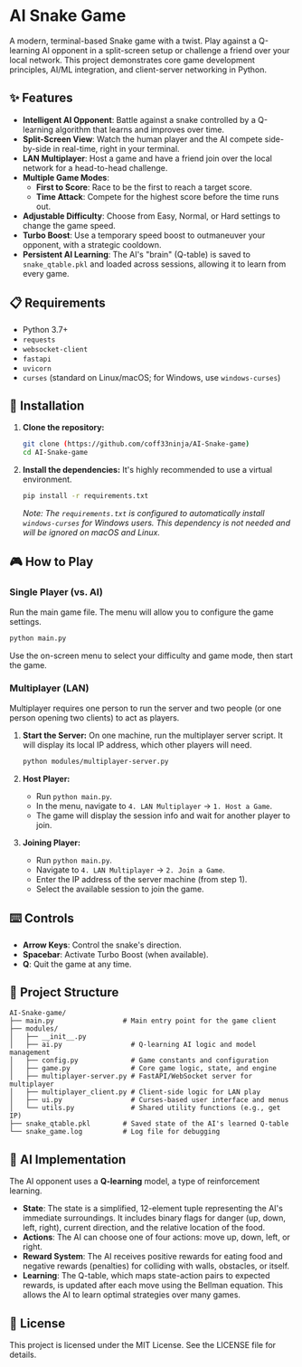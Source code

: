  # AI Snake Game

 A modern, terminal-based Snake game with a twist. Play against a Q-learning AI opponent in a split-screen setup or challenge a friend over your local network. This project demonstrates core game development principles, AI/ML integration, and client-server networking in Python.

 ## ✨ Features

 - **Intelligent AI Opponent**: Battle against a snake controlled by a Q-learning algorithm that learns and improves over time.
 - **Split-Screen View**: Watch the human player and the AI compete side-by-side in real-time, right in your terminal.
 - **LAN Multiplayer**: Host a game and have a friend join over the local network for a head-to-head challenge.
 - **Multiple Game Modes**:
   - **First to Score**: Race to be the first to reach a target score.
   - **Time Attack**: Compete for the highest score before the time runs out.
 - **Adjustable Difficulty**: Choose from Easy, Normal, or Hard settings to change the game speed.
 - **Turbo Boost**: Use a temporary speed boost to outmaneuver your opponent, with a strategic cooldown.
 - **Persistent AI Learning**: The AI's "brain" (Q-table) is saved to `snake_qtable.pkl` and loaded across sessions, allowing it to learn from every game.

 ## 📋 Requirements

 - Python 3.7+
 - `requests`
 - `websocket-client`
 - `fastapi`
 - `uvicorn`
 - `curses` (standard on Linux/macOS; for Windows, use `windows-curses`)

 ## 🚀 Installation

 1.  **Clone the repository:**
     ```bash
     git clone (https://github.com/coff33ninja/AI-Snake-game)
     cd AI-Snake-game
     ```

 2.  **Install the dependencies:**
     It's highly recommended to use a virtual environment.
     ```bash
     pip install -r requirements.txt
     ```
     *Note: The `requirements.txt` is configured to automatically install `windows-curses` for Windows users. This dependency is not needed and will be ignored on macOS and Linux.*

 ## 🎮 How to Play

 ### Single Player (vs. AI)

 Run the main game file. The menu will allow you to configure the game settings.

 ```bash
 python main.py
 ```

 Use the on-screen menu to select your difficulty and game mode, then start the game.

 ### Multiplayer (LAN)

 Multiplayer requires one person to run the server and two people (or one person opening two clients) to act as players.

 1.  **Start the Server:**
     On one machine, run the multiplayer server script. It will display its local IP address, which other players will need.
     ```bash
     python modules/multiplayer-server.py
     ```

 2.  **Host Player:**
     - Run `python main.py`.
     - In the menu, navigate to `4. LAN Multiplayer` -> `1. Host a Game`.
     - The game will display the session info and wait for another player to join.

 3.  **Joining Player:**
     - Run `python main.py`.
     - Navigate to `4. LAN Multiplayer` -> `2. Join a Game`.
     - Enter the IP address of the server machine (from step 1).
     - Select the available session to join the game.

 ## ⌨️ Controls

 - **Arrow Keys**: Control the snake's direction.
 - **Spacebar**: Activate Turbo Boost (when available).
 - **Q**: Quit the game at any time.

 ## 📂 Project Structure

 ```
 AI-Snake-game/
 ├── main.py                 # Main entry point for the game client
 ├── modules/
 │   ├── __init__.py
 │   ├── ai.py                 # Q-learning AI logic and model management
 │   ├── config.py             # Game constants and configuration
 │   ├── game.py               # Core game logic, state, and engine
 │   ├── multiplayer-server.py # FastAPI/WebSocket server for multiplayer
 │   ├── multiplayer_client.py # Client-side logic for LAN play
 │   ├── ui.py                 # Curses-based user interface and menus
 │   └── utils.py              # Shared utility functions (e.g., get IP)
 ├── snake_qtable.pkl        # Saved state of the AI's learned Q-table
 └── snake_game.log          # Log file for debugging
 ```

 ## 🧠 AI Implementation

 The AI opponent uses a **Q-learning** model, a type of reinforcement learning.

 - **State**: The state is a simplified, 12-element tuple representing the AI's immediate surroundings. It includes binary flags for danger (up, down, left, right), current direction, and the relative location of the food.
 - **Actions**: The AI can choose one of four actions: move up, down, left, or right.
 - **Reward System**: The AI receives positive rewards for eating food and negative rewards (penalties) for colliding with walls, obstacles, or itself.
 - **Learning**: The Q-table, which maps state-action pairs to expected rewards, is updated after each move using the Bellman equation. This allows the AI to learn optimal strategies over many games.

 ## 📜 License

 This project is licensed under the MIT License. See the LICENSE file for details.
